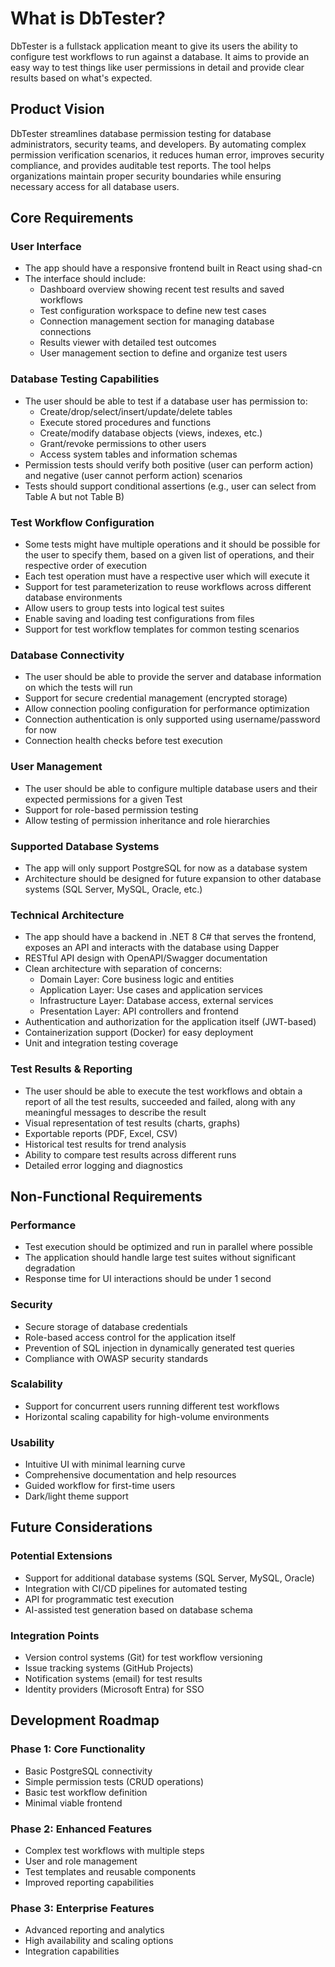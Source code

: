 # What is DbTester?

DbTester is a fullstack application meant to give its users the ability to configure test workflows to run against a database. It aims to provide an easy way to test things like user permissions in detail and provide clear results based on what's expected.

## Product Vision

DbTester streamlines database permission testing for database administrators, security teams, and developers. By automating complex permission verification scenarios, it reduces human error, improves security compliance, and provides auditable test reports. The tool helps organizations maintain proper security boundaries while ensuring necessary access for all database users.

## Core Requirements

### User Interface

- The app should have a responsive frontend built in React using shad-cn
- The interface should include:
  - Dashboard overview showing recent test results and saved workflows
  - Test configuration workspace to define new test cases
  - Connection management section for managing database connections
  - Results viewer with detailed test outcomes
  - User management section to define and organize test users

### Database Testing Capabilities

- The user should be able to test if a database user has permission to:
  - Create/drop/select/insert/update/delete tables
  - Execute stored procedures and functions
  - Create/modify database objects (views, indexes, etc.)
  - Grant/revoke permissions to other users
  - Access system tables and information schemas
- Permission tests should verify both positive (user can perform action) and negative (user cannot perform action) scenarios
- Tests should support conditional assertions (e.g., user can select from Table A but not Table B)

### Test Workflow Configuration

- Some tests might have multiple operations and it should be possible for the user to specify them, based on a given list of operations, and their respective order of execution
- Each test operation must have a respective user which will execute it
- Support for test parameterization to reuse workflows across different database environments
- Allow users to group tests into logical test suites
- Enable saving and loading test configurations from files
- Support for test workflow templates for common testing scenarios

### Database Connectivity

- The user should be able to provide the server and database information on which the tests will run
- Support for secure credential management (encrypted storage)
- Allow connection pooling configuration for performance optimization
- Connection authentication is only supported using username/password for now
- Connection health checks before test execution

### User Management

- The user should be able to configure multiple database users and their expected permissions for a given Test
- Support for role-based permission testing
- Allow testing of permission inheritance and role hierarchies

### Supported Database Systems

- The app will only support PostgreSQL for now as a database system
- Architecture should be designed for future expansion to other database systems (SQL Server, MySQL, Oracle, etc.)

### Technical Architecture

- The app should have a backend in .NET 8 C# that serves the frontend, exposes an API and interacts with the database using Dapper
- RESTful API design with OpenAPI/Swagger documentation
- Clean architecture with separation of concerns:
  - Domain Layer: Core business logic and entities
  - Application Layer: Use cases and application services
  - Infrastructure Layer: Database access, external services
  - Presentation Layer: API controllers and frontend
- Authentication and authorization for the application itself (JWT-based)
- Containerization support (Docker) for easy deployment
- Unit and integration testing coverage

### Test Results & Reporting

- The user should be able to execute the test workflows and obtain a report of all the test results, succeeded and failed, along with any meaningful messages to describe the result
- Visual representation of test results (charts, graphs)
- Exportable reports (PDF, Excel, CSV)
- Historical test results for trend analysis
- Ability to compare test results across different runs
- Detailed error logging and diagnostics

## Non-Functional Requirements

### Performance

- Test execution should be optimized and run in parallel where possible
- The application should handle large test suites without significant degradation
- Response time for UI interactions should be under 1 second

### Security

- Secure storage of database credentials
- Role-based access control for the application itself
- Prevention of SQL injection in dynamically generated test queries
- Compliance with OWASP security standards

### Scalability

- Support for concurrent users running different test workflows
- Horizontal scaling capability for high-volume environments

### Usability

- Intuitive UI with minimal learning curve
- Comprehensive documentation and help resources
- Guided workflow for first-time users
- Dark/light theme support

## Future Considerations

### Potential Extensions

- Support for additional database systems (SQL Server, MySQL, Oracle)
- Integration with CI/CD pipelines for automated testing
- API for programmatic test execution
- AI-assisted test generation based on database schema

### Integration Points

- Version control systems (Git) for test workflow versioning
- Issue tracking systems (GitHub Projects)
- Notification systems (email) for test results
- Identity providers (Microsoft Entra) for SSO

## Development Roadmap

### Phase 1: Core Functionality

- Basic PostgreSQL connectivity
- Simple permission tests (CRUD operations)
- Basic test workflow definition
- Minimal viable frontend

### Phase 2: Enhanced Features

- Complex test workflows with multiple steps
- User and role management
- Test templates and reusable components
- Improved reporting capabilities

### Phase 3: Enterprise Features

- Advanced reporting and analytics
- High availability and scaling options
- Integration capabilities
